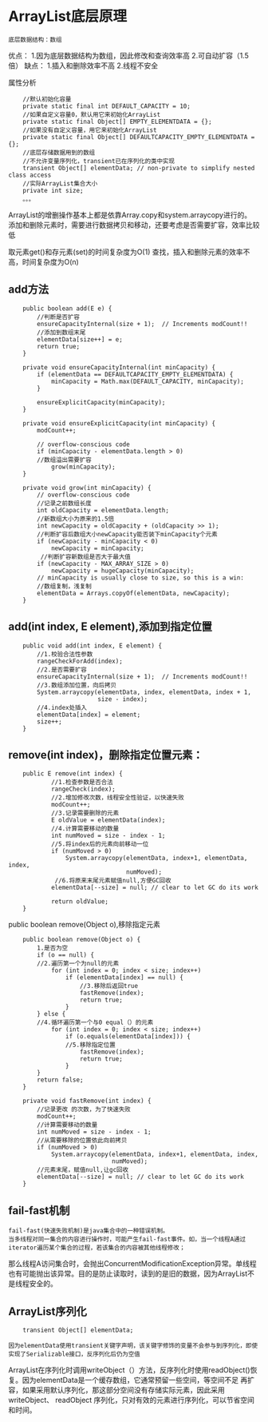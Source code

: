 # ArrayList底层原理
 	底层数据结构：数组
 优点：
 	1.因为底层数据结构为数组，因此修改和查询效率高
 	2.可自动扩容（1.5倍）
缺点：
	1.插入和删除效率不高
	2.线程不安全
	
属性分析
```
	//默认初始化容量
	private static final int DEFAULT_CAPACITY = 10;
	//如果自定义容量0，默认用它来初始化ArrayList
    private static final Object[] EMPTY_ELEMENTDATA = {};
	//如果没有自定义容量，用它来初始化ArrayList
    private static final Object[] DEFAULTCAPACITY_EMPTY_ELEMENTDATA = {};
	//底层存储数据用到的数组
	//不允许变量序列化，transient已在序列化的类中实现
    transient Object[] elementData; // non-private to simplify nested class access
	//实际ArrayList集合大小
    private int size;
    。。。

```

ArrayList的增删操作基本上都是依靠Array.copy和system.arraycopy进行的。
添加和删除元素时，需要进行数据拷贝和移动，还要考虑是否需要扩容，效率比较低

取元素get()和存元素(set)的时间复杂度为O(1)
查找，插入和删除元素的效率不高，时间复杂度为O(n)





## add方法

```
    public boolean add(E e) {
    	//判断是否扩容
        ensureCapacityInternal(size + 1);  // Increments modCount!!
        //添加到数组末尾
        elementData[size++] = e;
        return true;
    }
    
    private void ensureCapacityInternal(int minCapacity) {
        if (elementData == DEFAULTCAPACITY_EMPTY_ELEMENTDATA) {
            minCapacity = Math.max(DEFAULT_CAPACITY, minCapacity);
        }

        ensureExplicitCapacity(minCapacity);
    }
    
    private void ensureExplicitCapacity(int minCapacity) {
        modCount++;

        // overflow-conscious code
        if (minCapacity - elementData.length > 0)
        //数组溢出需要扩容
            grow(minCapacity);
    }
    
    private void grow(int minCapacity) {
        // overflow-conscious code
        //记录之前数组长度
        int oldCapacity = elementData.length;
        //新数组大小为原来的1.5倍
        int newCapacity = oldCapacity + (oldCapacity >> 1);
        //判断扩容后数组大小newCapacity能否装下minCapacity个元素
        if (newCapacity - minCapacity < 0)
            newCapacity = minCapacity;
         //判断扩容新数组是否大于最大值
        if (newCapacity - MAX_ARRAY_SIZE > 0)
            newCapacity = hugeCapacity(minCapacity);
        // minCapacity is usually close to size, so this is a win:
        //数组复制，浅复制
        elementData = Arrays.copyOf(elementData, newCapacity);
    }

```
##  add(int index, E element),添加到指定位置
```
    public void add(int index, E element) {
    	//1.校验合法性参数
        rangeCheckForAdd(index);
		//2.是否需要扩容
        ensureCapacityInternal(size + 1);  // Increments modCount!!
        //3.数组添加位置，向后拷贝
        System.arraycopy(elementData, index, elementData, index + 1,
                         size - index);
        //4.index处插入
        elementData[index] = element;
        size++;
    }

```
##  remove(int index)，删除指定位置元素：
```
	public E remove(int index) {
			//1.检查参数是否合法
	        rangeCheck(index);
			//2.增加修改次数，线程安全性验证，以快速失败
	        modCount++;
	        //3.记录需要删除的元素
	        E oldValue = elementData(index);
			//4.计算需要移动的数量
	        int numMoved = size - index - 1;
	        //5.将index后的元素向前移动一位
	        if (numMoved > 0)
	            System.arraycopy(elementData, index+1, elementData, index,
	                             numMoved);
	         //6.将原来末尾元素赋值null,方便GC回收
	        elementData[--size] = null; // clear to let GC do its work
	
	        return oldValue;
	}

```
public boolean remove(Object o),移除指定元素
```
	public boolean remove(Object o) {
		1.是否为空
        if (o == null) {
        //2.遍历第一个为null的元素
            for (int index = 0; index < size; index++)
                if (elementData[index] == null) {
                	//3.移除后返回true
                    fastRemove(index);
                    return true;
                }
        } else {
        //4.循环遍历第一个与0 equal（）的元素
            for (int index = 0; index < size; index++)
                if (o.equals(elementData[index])) {
                //5.移除指定位置
                    fastRemove(index);
                    return true;
                }
        }
        return false;
    }

	private void fastRemove(int index) {
		//记录更改 的次数，为了快速失败
        modCount++;
        //计算需要移动的数量
        int numMoved = size - index - 1;
        //从需要移除的位置依此向前拷贝
        if (numMoved > 0)
            System.arraycopy(elementData, index+1, elementData, index,
                             numMoved);
        //元素末尾，赋值null,让gc回收
        elementData[--size] = null; // clear to let GC do its work
    }
```

## fail-fast机制
	fail-fast(快速失败机制)是java集合中的一种错误机制。
	当多线程对同一集合的内容进行操作时，可能产生fail-fast事件。如，当一个线程A通过iterator遍历某个集合的过程，若该集合的内容被其他线程修改；
那么线程A访问集合时，会抛出ConcurrentModificationException异常。单线程也有可能抛出该异常。目的是防止读取时，读到的是旧的数据，因为ArrayList不是线程安全的。

## ArrayList序列化

```
	transient Object[] elementData;
```	


	因为elementData使用transient关键字声明，该关键字修饰的变量不会参与到序列化，即使实现了Serializable接口，反序列化后仍为空值
ArrayList在序列化时调用writeObject（）方法，反序列化时使用readObject()恢复。因为elementData是一个缓存数组，它通常预留一些空间，等空间不足
再扩容，如果采用默认序列化，那这部分空间没有存储实际元素，因此采用writeObject、 readObject 序列化，只对有效的元素进行序列化，可以节省空间和时间。





















